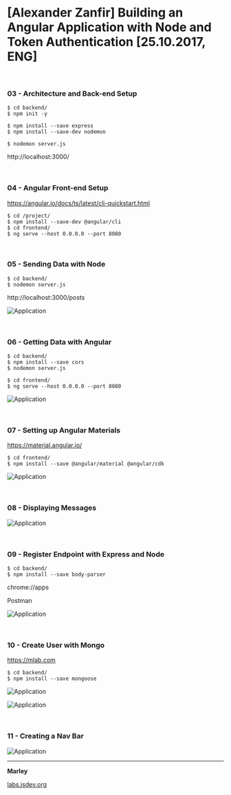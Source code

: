 # [Alexander Zanfir] Building an Angular Application with Node and Token Authentication [25.10.2017, ENG]

<br/>

### 03 - Architecture and Back-end Setup
        
    $ cd backend/
    $ npm init -y
    
    $ npm install --save express
    $ npm install --save-dev nodemon
    
    $ nodemon server.js
    
http://localhost:3000/
    
    
<br/>

### 04 - Angular Front-end Setup

https://angular.io/docs/ts/latest/cli-quickstart.html


    $ cd /project/
    $ npm install --save-dev @angular/cli
    $ cd frontend/
    $ ng serve --host 0.0.0.0 --port 8080
    
<br/>

### 05 - Sending Data with Node
    
    $ cd backend/
    $ nodemon server.js
    
http://localhost:3000/posts    

![Application](/img/05-01.png?raw=true)


<br/>

### 06 - Getting Data with Angular

    $ cd backend/
    $ npm install --save cors
    $ nodemon server.js
    
    $ cd frontend/
    $ ng serve --host 0.0.0.0 --port 8080
    

![Application](/img/06-01.png?raw=true)


<br/>

### 07 - Setting up Angular Materials

https://material.angular.io/


    $ cd frontend/
    $ npm install --save @angular/material @angular/cdk


![Application](/img/07-01.png?raw=true)


<br/>

### 08 - Displaying Messages

![Application](/img/08-01.png?raw=true)


<br/>

### 09 - Register Endpoint with Express and Node

    $ cd backend/
    $ npm install --save body-parser


chrome://apps

Postman

![Application](/img/09-01.png?raw=true)

<br/>

### 10 - Create User with Mongo

https://mlab.com

    $ cd backend/
    $ npm install --save mongoose


![Application](/img/10-01.png?raw=true)

![Application](/img/10-02.png?raw=true)


<br/>

### 11 - Creating a Nav Bar

![Application](/img/11-01.png?raw=true)





___

**Marley**

<a href="https://labs.jsdev.org">labs.jsdev.org</a>
